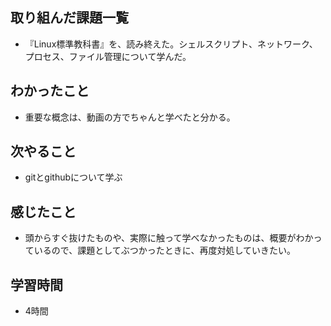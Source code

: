 ## 取り組んだ課題一覧
- 『Linux標準教科書』を、読み終えた。シェルスクリプト、ネットワーク、プロセス、ファイル管理について学んだ。

## わかったこと
- 重要な概念は、動画の方でちゃんと学べたと分かる。

## 次やること
- gitとgithubについて学ぶ

## 感じたこと
- 頭からすぐ抜けたものや、実際に触って学べなかったものは、概要がわかっているので、課題としてぶつかったときに、再度対処していきたい。

## 学習時間
- 4時間
